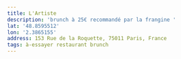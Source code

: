 ```yaml
---
title: L'Artiste
description: 'brunch à 25€ recommandé par la frangine '
lat: '48.8595512'
lon: '2.3865155'
address: 153 Rue de la Roquette, 75011 Paris, France
tags: à-essayer restaurant brunch
---
```

